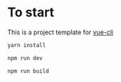 # To start

This is a project template for [vue-cli](https://github.com/vuejs/vue-cli)

``` bash
yarn install

npm run dev

npm run build

```
